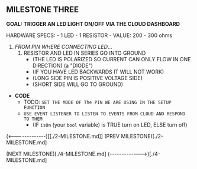 
## MILESTONE THREE
**GOAL: TRIGGER AN LED LIGHT ON/OFF VIA THE CLOUD DASHBOARD**

HARDWARE SPECS:
	- 1 LED
	- 1 RESISTOR - VALUE: 200 - 300 ohms
1. *FROM PIN WHERE CONNECTING LED*...
	1. RESISTOR AND LED IN SERIES GO INTO GROUND
		- (THE LED IS POLARIZED SO CURRENT CAN ONLY FLOW IN ONE DIRECTION) (a "DIODE")
		- (IF YOU HAVE LED BACKWARDS IT WILL NOT WORK)
		- (LONG SIDE PIN IS POSITIVE VOLTAGE SIDE)
		- (SHORT SIDE WILL GO TO GROUND)
- **CODE**
	- TODO: `SET THE MODE OF The PIN WE ARE USING IN THE SETUP FUNCTION`
	- `USE EVENT LISTENER TO LISTEN TO EVENTS FROM CLOUD AND RESPOND TO THEM`
		- (IF `isOn` (your `bool` variable) is TRUE turn on LED, ELSE turn off)


(<-------------)[[./2-MILESTONE.md]]
(PREV MILESTONE)[./2-MILESTONE.md]

(NEXT MILESTONE)[./4-MILESTONE.md]
(------------->)[./4-MILESTONE.md]

